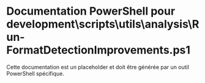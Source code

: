 # Documentation PowerShell pour development\scripts\utils\analysis\Run-FormatDetectionImprovements.ps1

Cette documentation est un placeholder et doit être générée par un outil PowerShell spécifique.
